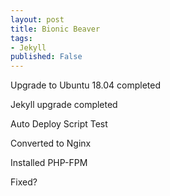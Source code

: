 ```yaml
---
layout: post
title: Bionic Beaver
tags: 
- Jekyll
published: False
---
```


Upgrade to Ubuntu 18.04 completed

Jekyll upgrade completed

Auto Deploy Script Test

Converted to Nginx 

Installed PHP-FPM

Fixed?

